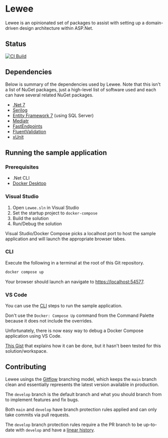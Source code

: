 # Lewee

Lewee is an opinionated set of packages to assist with setting up a domain-driven design architecture within ASP.Net.

## Status

[![CI Build](https://github.com/TheMagnificent11/Lewee/actions/workflows/ci.yml/badge.svg)](https://github.com/TheMagnificent11/Lewee/actions/workflows/ci.yml)

## Dependencies

Below is summary of the dependencies used by Lewee. Note that this isn't a list of NuGet packages, just a high-level list of software used and each can have several related NuGet packages.

- [.Net 7](https://dotnet.microsoft.com/en-us/download/dotnet/7.0)
- [Serilog](https://serilog.net)
- [Entity Framework 7](https://learn.microsoft.com/en-us/ef) (using SQL Server)
- [Mediatr](https://github.com/jbogard/MediatR)
- [FastEndpoints](https://fast-endpoints.com/)
- [FluentValidation](https://docs.fluentvalidation.net/en/latest)
- [xUnit](https://xunit.net/)

## Running the sample application

### Prerequisites

- .Net CLI
- [Docker Desktop](https://www.docker.com/products/docker-desktop)

### Visual Studio

1. Open `Lewee.sln` in Visual Studio
2. Set the startup project to `docker-compose`
3. Build the solution
4. Run/Debug the solution

Visual Studio/Docker Compose picks a localhost port to host the sample application and will launch the appropriate browser tabes.

### CLI

Execute the following in a terminal at the root of this Git repository.

```bash
docker compose up
```

Your browser should launch an navigate to [https://localhost:54577](https://localhost:54577).

### VS Code

You can use the [CLI](#cli) steps to run the sample application.

Don't use the `Docker: Compose Up` command from the Command Palette because it does not include the overrides.

Unfortunately, there is now easy way to debug a Docker Compose application using VS Code.

[This Gist](https://gist.github.com/kendrahavens/cd3ba570e2e59fb4b0cbfe7e3529f0b5) that explains how it can be done, but it hasn't been tested for this solution/workspace.

## Contributing

Lewee usings the [Gitflow](https://www.atlassian.com/git/tutorials/comparing-workflows/gitflow-workflow) branching model, which keeps the `main` branch clean and essentially represents the latest version available in production.

The `develop` branch is the default branch and what you should branch from to implement features and fix bugs.

Both `main` and `develop` have branch protection rules applied and can only take commits via pull requests.

The `develop` branch protection rules require a the PR branch to be up-to-date with `develop` and have a [linear history](https://www.bitsnbites.eu/a-tidy-linear-git-history/).
